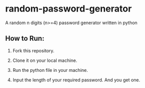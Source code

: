 # random-password-generator
A random n digits (n>=4) password generator written in python

## How to Run:

1. Fork this repository.

2. Clone it on your local machine.

3. Run the python file in your machine.

4. Input the length of your required password. And you get one.
